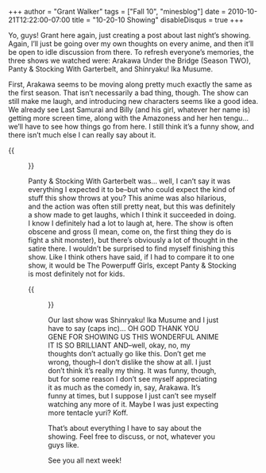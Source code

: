 +++
author = "Grant Walker"
tags = ["Fall 10", "minesblog"]
date = 2010-10-21T12:22:00-07:00
title = "10-20-10 Showing"
disableDisqus = true
+++

Yo, guys! Grant here again, just creating a post about last night’s showing. Again, I’ll just be going over my own thoughts on every anime, and then it’ll be open to idle discussion from there. To refresh everyone’s memories, the three shows we watched were: Arakawa Under the Bridge (Season TWO), Panty & Stocking With Garterbelt, and Shinryaku! Ika Musume.

<!--more-->

First, Arakawa seems to be moving along pretty much exactly the same as the first season. That isn’t necessarily a bad thing, though. The show can still make me laugh, and introducing new characters seems like a good idea. We already see Last Samurai and Billy (and his girl, whatever her name is) getting more screen time, along with the Amazoness and her hen tengu… we’ll have to see how things go from here. I still think it’s a funny show, and there isn’t much else I can really say about it.

{{<figure src="http://www.animekon.com/uploads/2010/06/Panty-Stocking-lolis.jpg" caption="Panty &amp; Stocking. No clever image this time, unfortunately." width="500" height="300">}}

Panty & Stocking With Garterbelt was… well, I can’t say it was everything I expected it to be–but who could expect the kind of stuff this show throws at you? This anime was also hilarious, and the action was often still pretty neat, but this was definitely a show made to get laughs, which I think it succeeded in doing. I know I definitely had a lot to laugh at, here. The show is often obscene and gross (I mean, come on, the first thing they do is fight a shit monster), but there’s obviously a lot of thought in the satire there. I wouldn’t be surprised to find myself finishing this show. Like I think others have said, if I had to compare it to one show, it would be The Powerpuff Girls, except Panty & Stocking is most definitely not for kids.

{{<figure src="assets/shinryaku-ika-musume.jpg" caption="Shinryaku! Ika Musume" width="251" height="345">}}

Our last show was Shinryaku! Ika Musume and I just have to say (caps inc)… OH GOD THANK YOU GENE FOR SHOWING US THIS WONDERFUL ANIME IT IS SO BRILLIANT AND–well, okay, no, my thoughts don’t actually go like this. Don’t get me wrong, though–I don’t dislike the show at all. I just don’t think it’s really my thing. It was funny, though, but for some reason I don’t see myself appreciating it as much as the comedy in, say, Arakawa. It’s funny at times, but I suppose I just can’t see myself watching any more of it. Maybe I was just expecting more tentacle yuri? Koff.

That’s about everything I have to say about the showing. Feel free to discuss, or not, whatever you guys like.

See you all next week!
